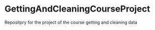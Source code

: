 GettingAndCleaningCourseProject
===============================

Repositpry for the project of the course getting and cleaning data
